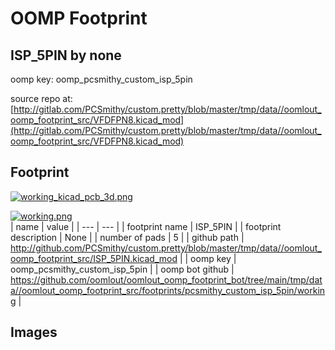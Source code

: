 # OOMP Footprint  
## ISP_5PIN  by none  
  
oomp key: oomp_pcsmithy_custom_isp_5pin  
  
source repo at: [http://gitlab.com/PCSmithy/custom.pretty/blob/master/tmp/data//oomlout_oomp_footprint_src/VFDFPN8.kicad_mod](http://gitlab.com/PCSmithy/custom.pretty/blob/master/tmp/data//oomlout_oomp_footprint_src/VFDFPN8.kicad_mod)  
## Footprint  
  
[![working_kicad_pcb_3d.png](working_kicad_pcb_3d_600.png)](working_kicad_pcb_3d.png)  
  
[![working.png](working_600.png)](working.png)  
| name | value | 
| --- | --- | 
| footprint name | ISP_5PIN | 
| footprint description | None | 
| number of pads | 5 | 
| github path | http://github.com/PCSmithy/custom.pretty/blob/master/tmp/data//oomlout_oomp_footprint_src/ISP_5PIN.kicad_mod | 
| oomp key | oomp_pcsmithy_custom_isp_5pin | 
| oomp bot github | https://github.com/oomlout/oomlout_oomp_footprint_bot/tree/main/tmp/data//oomlout_oomp_footprint_src/footprints/pcsmithy_custom_isp_5pin/working | 
## Images  
